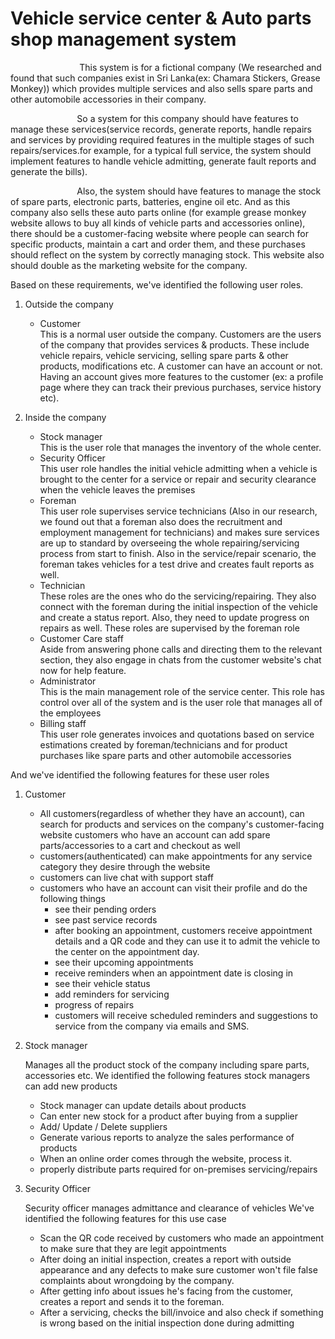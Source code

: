 # Vehicle service center & Auto parts shop management system

&nbsp;&nbsp;&nbsp;&nbsp;&nbsp;&nbsp;&nbsp;&nbsp;&nbsp;&nbsp;&nbsp;&nbsp;&nbsp;&nbsp;&nbsp;&nbsp;&nbsp;&nbsp;&nbsp;&nbsp;&nbsp;&nbsp;&nbsp;&nbsp;&nbsp;&nbsp;&nbsp;
This system is for a fictional company (We researched and found that such companies exist in Sri Lanka(ex: Chamara Stickers, Grease Monkey)) which provides multiple services and also sells spare parts and other automobile accessories in their company.  
  
&nbsp;&nbsp;&nbsp;&nbsp;&nbsp;&nbsp;&nbsp;&nbsp;&nbsp;&nbsp;&nbsp;&nbsp;&nbsp;&nbsp;&nbsp;&nbsp;&nbsp;&nbsp;&nbsp;&nbsp;&nbsp;&nbsp;&nbsp;&nbsp;&nbsp;&nbsp;&nbsp;So a system for this company should have features to manage these services(service records, generate reports, handle repairs and services by providing required features in the multiple stages of such repairs/services.for example, for a typical full service, the system should implement features to handle vehicle admitting, generate fault reports and generate the bills).  
    
&nbsp;&nbsp;&nbsp;&nbsp;&nbsp;&nbsp;&nbsp;&nbsp;&nbsp;&nbsp;&nbsp;&nbsp;&nbsp;&nbsp;&nbsp;&nbsp;&nbsp;&nbsp;&nbsp;&nbsp;&nbsp;&nbsp;&nbsp;&nbsp;&nbsp;&nbsp; Also, the system should have features to manage the stock of spare parts, electronic parts, batteries, engine oil etc. And as this company also sells these auto parts online (for example grease monkey website allows to buy all kinds of vehicle parts and accessories online), there should be a customer-facing website where people can search for specific products, maintain a cart and order them, and these purchases should reflect on the system by correctly managing stock. This website also should double as the marketing website for the company.  
  
Based on these requirements, we've identified the following user roles.
    
1. Outside the company 
   - Customer  
    This is a normal user outside the company. Customers are the users of the company that provides services & products. These include vehicle repairs, vehicle servicing, selling spare parts & other products, modifications etc. A customer can have an account or not. Having an account gives more features to the customer (ex: a profile page where they can track their previous purchases, service history etc).

2. Inside the company
   -  Stock manager  
      This is the user role that manages the inventory of the whole center.
   - Security Officer  
      This user role handles the initial vehicle admitting when a  vehicle is brought to the center for a service or repair and security clearance when the vehicle leaves the premises
   - Foreman  
      This user role supervises service technicians
      (Also in our research, we found out that a foreman also does the recruitment and employment management for technicians) and makes sure services are up to standard by overseeing the whole repairing/servicing process from start to finish. Also in the service/repair scenario, the foreman takes vehicles for a test drive and creates fault reports as well.
    - Technician  
       These roles are the ones who do the servicing/repairing. They also connect with the foreman during the initial inspection of the vehicle and create a status report. Also, they need to update progress on repairs as well. These roles are supervised by the foreman role
    - Customer Care staff  
     Aside from answering phone calls and directing them to the relevant section, they also engage in chats from the customer website's chat now for help feature.
    - Administrator  
    This is the main management role of the service center.
    This role has control over all of the system and is the user role that manages all of the employees
    - Billing staff  
        This user role generates invoices and quotations based on service estimations created by foreman/technicians and for product purchases like spare parts and other automobile accessories

And we've identified the following features for these user roles

1.  Customer
    - All customers(regardless of whether they have an account), can search for products and services on the company's customer-facing website customers who have an account can add spare parts/accessories to a cart and checkout as well
    - customers(authenticated) can make appointments for any service category they desire through the website
    - customers can live chat with support staff 
    - customers who have an account can visit their profile and do the following things
        - see their pending orders
        - see past service records
        - after booking an appointment, customers receive appointment details and a QR code and they can use it to admit the vehicle to the center on the appointment day.
        - see their upcoming appointments
        - receive reminders when an appointment date is closing in
        - see their vehicle status
        - add reminders for servicing 
        - progress of repairs
        - customers will receive scheduled reminders and suggestions to service from the company via emails and SMS.

2. Stock manager

   Manages all the product stock of the company
   including spare parts, accessories etc. We identified the following features stock managers can add new products
   - Stock manager can update details about products
   - Can enter new stock for a product after buying from a supplier
   - Add/ Update / Delete suppliers
   - Generate various reports to analyze the sales performance of products
   - When an online order comes through the website, process it.
   - properly distribute parts required for on-premises servicing/repairs

3. Security Officer

   Security officer manages admittance and clearance of vehicles
   We've identified the following features for this use case
    - Scan the QR code received by customers who made an appointment to make sure that they are legit appointments
    - After doing an initial inspection, creates a report with
    outside appearance and any defects to make sure customer won't file false complaints about wrongdoing by the company.
    - After getting info about issues he's facing from the customer, creates a report and sends it to the foreman.
    - After a servicing, checks the bill/invoice and also check if something is wrong based on the initial inspection done during admitting




